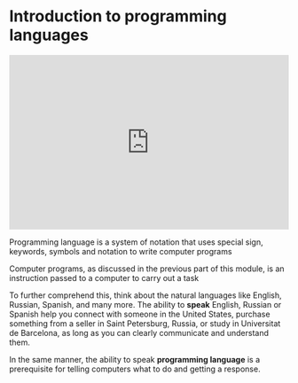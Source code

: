 # Introduction to programming languages

<iframe height="315" width="100%" src="https://www.youtube.com/embed/XASY30EfGAc?si=TmuAGOkBwVvv7M6Z&amp;start=21" title="YouTube video player" frameborder="0" allow="accelerometer; autoplay; clipboard-write; encrypted-media; gyroscope; picture-in-picture; web-share" referrerpolicy="strict-origin-when-cross-origin"></iframe>

Programming language is a system of notation that uses special sign, keywords,
symbols and notation to write computer programs

Computer programs, as discussed in the previous part of this module, is an
instruction passed to a computer to carry out a task

To further comprehend this, think about the natural languages like English,
Russian, Spanish, and many more. The ability to **speak** English, Russian or
Spanish help you connect with someone in the United States, purchase something
from a seller in Saint Petersburg, Russia, or study in Universitat de Barcelona,
as long as you can clearly communicate and understand them.

In the same manner, the ability to speak **programming language** is a
prerequisite for telling computers what to do and getting a response.

